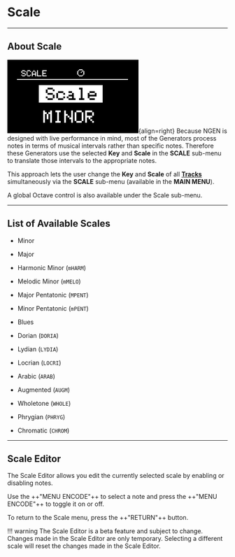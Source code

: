 # Scale

---

## About Scale

![](images/NGEN_Scale.png){align=right}
Because NGEN is designed with live performance in mind, most of the Generators process notes in terms of musical intervals rather than specific notes. Therefore these Generators use the selected **Key** and **Scale** in the **SCALE** sub-menu to translate those intervals to the appropriate notes.

This approach lets the user change the **Key** and **Scale** of all **[Tracks](track.md)** simultaneously via the **SCALE** sub-menu (available in the **MAIN MENU**).

A global Octave control is also available under the Scale sub-menu.

---

## List of Available Scales

- Minor

- Major

- Harmonic Minor (```mHARM```)

- Melodic Minor (```mMELO```)

- Major Pentatonic (```MPENT```)

- Minor Pentatonic (```mPENT```)

- Blues

- Dorian (```DORIA```)

- Lydian (```LYDIA```)

- Locrian (```LOCRI```)

- Arabic (```ARAB```)

- Augmented (```AUGM```)

- Wholetone (```WHOLE```)

- Phrygian (```PHRYG```)

- Chromatic (```CHROM```)

---

<div class="forced-pb"></div>

## Scale Editor

The Scale Editor allows you edit the currently selected scale by enabling or disabling notes.

Use the ++"MENU ENCODE"++ to select a note and press the ++"MENU ENCODE"++ to toggle it on or off.

To return to the Scale menu, press the ++"RETURN"++ button.

!!! warning
	The Scale Editor is a beta feature and subject to change. Changes made in the Scale Editor are only temporary. Selecting a different scale will reset the changes made in the Scale Editor.
